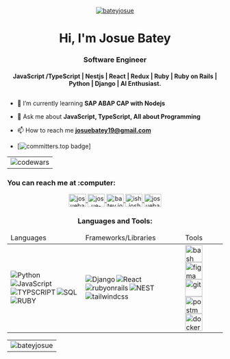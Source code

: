 
<p align="center"> 
  <a href="https://komarev.com/ghpvc/?username=bateyjosue" target="blank">
    <img src="https://komarev.com/ghpvc/?username=bateyjosue&label=Profile%20views&color=0e75b6&style=for-the-badge" alt="bateyjosue" /> 
  </a>
</p>
<div align="center">
 <h1>Hi, I'm Josue Batey</h1>
  <h3 font="bold">Software Engineer</h3>
  <h4>
JavaScript /TypeScript | Nestjs | React | Redux | Ruby | Ruby on Rails | Python | Django | AI Enthusiast.
  </h4>
  <h2></h2>
 </div>

- 🌱 I’m currently learning **SAP ABAP CAP with Nodejs**

- 💬 Ask me about **JavaScript, TypeScript, All about Programming**

- 📫 How to reach me **josuebatey19@gmail.com**
- [![committers.top badge](https://user-badge.committers.top/rwanda/Bateyjosue.svg)]


<table>
	<tbody>
		<tr>
				<td>
					<img align='center' src='https://www.codewars.com/users/josuebatey/badges/large' alt="codewars">	
				</td>
		</tr>
	</tbody>
</table>
<h3 align="left">You can reach me at :computer:</h3>

<p align="center">
  <a href="https://twitter.com/josuebatey" target="blank">
    <img align="center" 
      src="https://raw.githubusercontent.com/rahuldkjain/github-profile-readme-generator/master/src/images/icons/Social/twitter.svg" 
      alt="josuebatey" height="30" width="40" />
    </a>
    
  <a href="https://linkedin.com/in/josue-ishara" target="blank">
    <img align="center" 
    src="https://raw.githubusercontent.com/rahuldkjain/github-profile-readme-generator/master/src/images/icons/Social/linked-in-alt.svg" 
    alt="josue-ishara" height="30" width="40" />
  </a>
  
  <a href="https://fb.com/batey.joshua.1" target="blank">
    <img align="center" 
    src="https://raw.githubusercontent.com/rahuldkjain/github-profile-readme-generator/master/src/images/icons/Social/facebook.svg" 
    alt="batey.joshua.1" height="30" width="40" />
  </a>
  
  <a href="https://instagram.com/ish.josh_" target="blank">
    <img align="center" 
    src="https://raw.githubusercontent.com/rahuldkjain/github-profile-readme-generator/master/src/images/icons/Social/instagram.svg" 
    alt="ish.josh_" height="30" width="40" />
  </a>
  <a href="https://www.hackerrank.com/josuebatey19" target="blank">
    <img align="center" 
    src="https://raw.githubusercontent.com/rahuldkjain/github-profile-readme-generator/master/src/images/icons/Social/hackerrank.svg" 
    alt="josuebatey19" height="30" width="40" />
  </a>
</p>

<h3 align="center">Languages and Tools:</h3>
 <table>
  <thead>
    <td>Languages</td>
    <td>Frameworks/Libraries</td>
    <td>Tools</td>
  </thead>
  <tr>
    <td class="Lang">
    <img align="left" alt="Python" src="https://img.shields.io/badge/python-%2314354C.svg?style=for-the-badge&logo=python&logoColor=white" />
    <img align="left" alt="JavaScript" src="https://img.shields.io/badge/javascript-%2314354C.svg?style=for-the-badge&logo=javascript&logoColor=white" />
        <img align="left" alt="TYPSCRIPT" src="https://img.shields.io/badge/typescript-%2314354C.svg?style=for-the-badge&logo=typescript&logoColor=white" />
    <img align="left" alt="SQL" src="https://img.shields.io/badge/sql-%2314354C.svg?style=for-the-badge&logo=sql&logoColor=white" />
    <img align="left" alt="RUBY" src="https://img.shields.io/badge/ruby-%2314354C.svg?style=for-the-badge&logo=ruby&logoColor=white" />
    </td>
    <td class="frameworks">
    <img align="left" alt="Django" src="https://img.shields.io/badge/django-%2314354C.svg?style=for-the-badge&logo=django&logoColor=white" />
    <img align="left" alt="React" src="https://img.shields.io/badge/react-%2314354C.svg?style=for-the-badge&logo=react&logoColor=white" />
    <img align="left" alt="rubyonrails" src="https://img.shields.io/badge/rubyonrails-%2314354C.svg?style=for-the-badge&logo=rubyonrails&logoColor=white" />
        <img align="left" alt="NEST" src="https://img.shields.io/badge/nestjs-%2314354C.svg?style=for-the-badge&logo=nestjs&logoColor=white" />
    <img align="left" alt="tailwindcss" src="https://img.shields.io/badge/tailwindcss-%2314354C.svg?style=for-the-badge&logo=tailwindcss&logoColor=white" />
    </td>
    <td class="tools">
      <a href="https://www.gnu.org/software/bash/" target="_blank" rel="noreferrer"><img src="https://www.vectorlogo.zone/logos/gnu_bash/gnu_bash-icon.svg" alt="bash" width="40" height="40"/> </a>
      <a href="https://www.figma.com/" target="_blank" rel="noreferrer"><img src="https://www.vectorlogo.zone/logos/figma/figma-icon.svg" alt="figma" width="40" height="40"/> </a>
      <a href="https://git-scm.com/" target="_blank" rel="noreferrer"><img src="https://www.vectorlogo.zone/logos/git-scm/git-scm-icon.svg" alt="git" width="40" height="40"/> </a>
      <a href="https://postman.com" target="_blank" rel="noreferrer"> <img src="https://www.vectorlogo.zone/logos/getpostman/getpostman-icon.svg" alt="postman" width="40" height="40"/></a>
      <a href="https://docker.com" target="_blank" rel="noreferrer"> <img src="https://www.vectorlogo.zone/logos/docker/docker-icon.svg" alt="docker" width="40" height="40"/></a>
    </td>
  </tr>
</table>

<table align="center">
 <tr>
  <td>
   <img align="center" src="https://github-readme-streak-stats.herokuapp.com/?user=bateyjosue&theme=dark" alt="bateyjosue" />
  </td>
 </tr>
</table>
